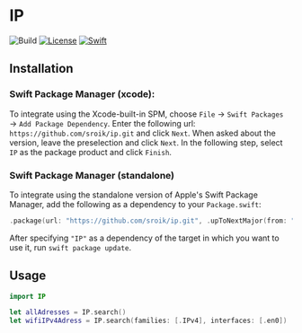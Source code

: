 # IP
![Build](https://github.com/sroik/ip/actions/workflows/build.yml/badge.svg)
[![License](https://img.shields.io/badge/license-MIT-green)](./LICENSE)
[![Swift](https://img.shields.io/badge/swift-5-orange)](./)

## Installation

### Swift Package Manager (xcode):

To integrate using the Xcode-built-in SPM, choose `File` → `Swift Packages` → `Add Package Dependency`. Enter the following url: `https://github.com/sroik/ip.git` and click `Next`. When asked about the version, leave the preselection and click `Next`. In the following step, select `IP` as the package product and click `Finish`.

### Swift Package Manager (standalone)

To integrate using the standalone version of Apple's Swift Package Manager, add the following as a dependency to your `Package.swift`:

```swift
.package(url: "https://github.com/sroik/ip.git", .upToNextMajor(from: "1.0.0"))
```

After specifying `"IP"` as a dependency of the target in which you want to use it, run `swift package update`.

## Usage

```swift
import IP

let allAdresses = IP.search()
let wifiIPv4Adress = IP.search(families: [.IPv4], interfaces: [.en0])
```